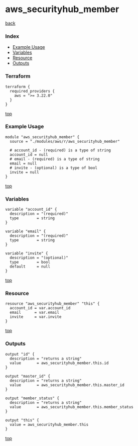 # aws_securityhub_member

[back](../aws.md)

### Index

- [Example Usage](#example-usage)
- [Variables](#variables)
- [Resource](#resource)
- [Outputs](#outputs)

### Terraform

```hcl
terraform {
  required_providers {
    aws = ">= 3.22.0"
  }
}
```

[top](#index)

### Example Usage

```hcl
module "aws_securityhub_member" {
  source = "./modules/aws/r/aws_securityhub_member"

  # account_id - (required) is a type of string
  account_id = null
  # email - (required) is a type of string
  email = null
  # invite - (optional) is a type of bool
  invite = null
}
```

[top](#index)

### Variables

```hcl
variable "account_id" {
  description = "(required)"
  type        = string
}

variable "email" {
  description = "(required)"
  type        = string
}

variable "invite" {
  description = "(optional)"
  type        = bool
  default     = null
}
```

[top](#index)

### Resource

```hcl
resource "aws_securityhub_member" "this" {
  account_id = var.account_id
  email      = var.email
  invite     = var.invite
}
```

[top](#index)

### Outputs

```hcl
output "id" {
  description = "returns a string"
  value       = aws_securityhub_member.this.id
}

output "master_id" {
  description = "returns a string"
  value       = aws_securityhub_member.this.master_id
}

output "member_status" {
  description = "returns a string"
  value       = aws_securityhub_member.this.member_status
}

output "this" {
  value = aws_securityhub_member.this
}
```

[top](#index)
